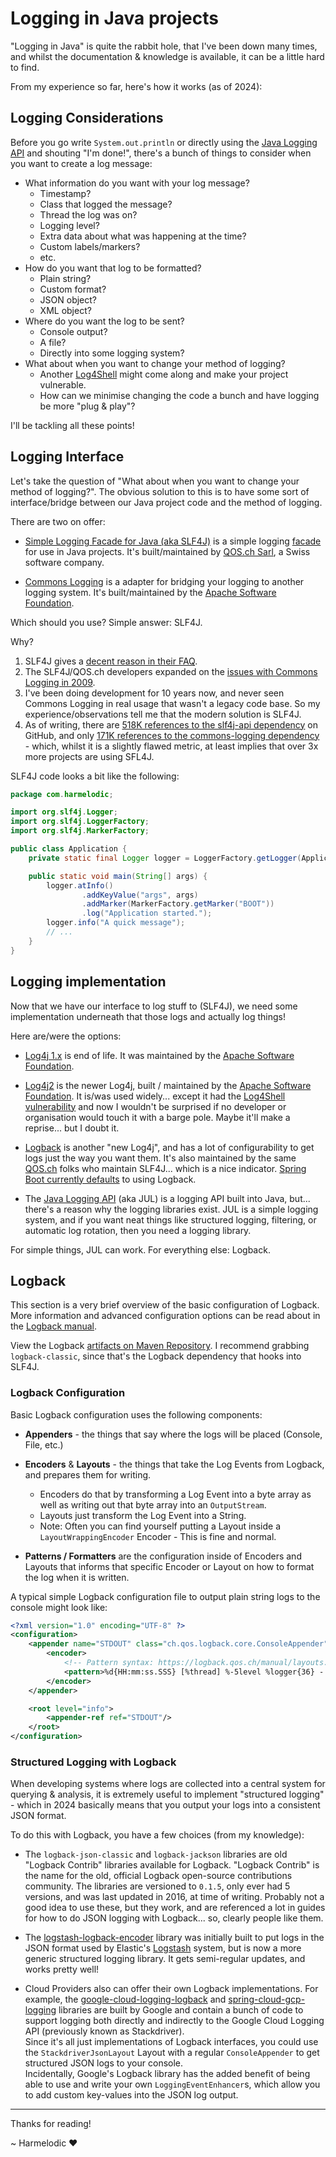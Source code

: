 # Logging in Java projects

"Logging in Java" is quite the rabbit hole, that I've been down many times, and whilst the documentation & knowledge is
available, it can be a little hard to find.

From my experience so far, here's how it works (as of 2024):

## Logging Considerations

Before you go write `System.out.println` or directly using
the [Java Logging API](https://docs.oracle.com/en/java/javase/22/docs/api/java.logging/module-summary.html) and
shouting "I'm done!", there's a bunch of things to consider when you want to create a log message:

- What information do you want with your log message?
	- Timestamp?
	- Class that logged the message?
	- Thread the log was on?
	- Logging level?
	- Extra data about what was happening at the time?
	- Custom labels/markers?
	- etc.
- How do you want that log to be formatted?
	- Plain string?
	- Custom format?
	- JSON object?
	- XML object?
- Where do you want the log to be sent?
	- Console output?
	- A file?
	- Directly into some logging system?
- What about when you want to change your method of logging?
	- Another [Log4Shell](https://en.wikipedia.org/wiki/Log4Shell) might come along and make your project vulnerable.
	- How can we minimise changing the code a bunch and have logging be more "plug & play"?

I'll be tackling all these points!

## Logging Interface

Let's take the question of "What about when you want to change your method of logging?". The obvious solution to this is
to have some sort of interface/bridge between our Java project code and the method of logging.

There are two on offer:

- [Simple Logging Facade for Java (aka SLF4J)](https://www.slf4j.org) is a simple
  logging [facade](https://en.wikipedia.org/wiki/Facade_pattern) for use in Java projects. It's built/maintained
  by [QOS.ch Sarl](https://qos.ch), a Swiss software company.

- [Commons Logging](https://commons.apache.org/proper/commons-logging) is a adapter for bridging your logging to another
  logging system. It's built/maintained by the [Apache Software Foundation](https://apache.org).

Which should you use? Simple answer: SLF4J.

Why?

1. SLF4J gives a [decent reason in their FAQ](https://www.slf4j.org/faq.html#why_new_project).
2. The SLF4J/QOS.ch developers expanded on
   the [issues with Commons Logging in 2009](https://articles.qos.ch/thinkAgain.html).
3. I've been doing development for 10 years now, and never seen Commons Logging in real usage that wasn't a legacy code
   base. So my experience/observations tell me that the modern solution is SLF4J.
4. As of writing, there
   are [518K references to the slf4j-api dependency](https://github.com/search?q=%3CartifactId%3Eslf4j-api%3C%2FartifactId%3E&type=code)
   on GitHub, and
   only [171K references to the commons-logging dependency](https://github.com/search?q=%3CartifactId%3Ecommons-logging%3C%2FartifactId%3E&type=code) -
   which, whilst it is a slightly flawed metric, at least implies that over 3x more projects are using SFL4J.

SLF4J code looks a bit like the following:

```java
package com.harmelodic;

import org.slf4j.Logger;
import org.slf4j.LoggerFactory;
import org.slf4j.MarkerFactory;

public class Application {
    private static final Logger logger = LoggerFactory.getLogger(Application.class);

    public static void main(String[] args) {
        logger.atInfo()
                .addKeyValue("args", args)
                .addMarker(MarkerFactory.getMarker("BOOT"))
                .log("Application started.");
        logger.info("A quick message");
        // ...
    }
}
```

## Logging implementation

Now that we have our interface to log stuff to (SLF4J), we need some implementation underneath that those logs and
actually log things!

Here are/were the options:

- [Log4j 1.x](https://logging.apache.org/log4j/1.x) is end of life. It was maintained by
  the [Apache Software Foundation](https://apache.org).

- [Log4j2](https://logging.apache.org/log4j/2.x) is the newer Log4j, built / maintained by
  the [Apache Software Foundation](https://apache.org). It is/was used widely... except it had
  the [Log4Shell vulnerability](https://en.wikipedia.org/wiki/Log4Shell) and now I wouldn't be surprised if no developer
  or organisation would touch it with a barge pole. Maybe it'll make a reprise... but I doubt it.

- [Logback](https://logback.qos.ch) is another "new Log4j", and has a lot of configurability to get logs just the way
  you want them. It's also maintained by the same [QOS.ch](https://qos.ch) folks who maintain SLF4J... which is a nice
  indicator. [Spring Boot currently defaults](https://docs.spring.io/spring-boot/reference/features/logging.html) to
  using Logback.

- The [Java Logging API](https://docs.oracle.com/en/java/javase/22/docs/api/java.logging/module-summary.html) (aka JUL)
  is a logging API built into Java, but... there's a reason why the logging libraries exist. JUL is a simple logging
  system, and if you want neat things like structured logging, filtering, or automatic log rotation, then you need a
  logging library.

For simple things, JUL can work. For everything else: Logback.

## Logback

This section is a very brief overview of the basic configuration of Logback. More information and advanced configuration
options can be read about in the [Logback manual](https://logback.qos.ch/manual/index.html).

View the Logback [artifacts on Maven Repository](https://mvnrepository.com/artifact/ch.qos.logback). I recommend
grabbing `logback-classic`, since that's the Logback dependency that hooks into SLF4J.

### Logback Configuration

Basic Logback configuration uses the following components:

- __Appenders__ - the things that say where the logs will be placed (Console, File, etc.)

- __Encoders__ & __Layouts__ - the things that take the Log Events from Logback, and prepares them for writing.
	- Encoders do that by transforming a Log Event into a byte array as well as writing out that byte array into an
	  `OutputStream`.
	- Layouts just transform the Log Event into a String.
	- Note: Often you can find yourself putting a Layout inside a `LayoutWrappingEncoder` Encoder - This is fine and
	  normal.

- __Patterns / Formatters__ are the configuration inside of Encoders and Layouts that informs that specific Encoder or
  Layout on how to format the log when it is written.

A typical simple Logback configuration file to output plain string logs to the console might look like:

```xml
<?xml version="1.0" encoding="UTF-8" ?>
<configuration>
    <appender name="STDOUT" class="ch.qos.logback.core.ConsoleAppender">
        <encoder>
            <!-- Pattern syntax: https://logback.qos.ch/manual/layouts.html#conversionWord -->
            <pattern>%d{HH:mm:ss.SSS} [%thread] %-5level %logger{36} - %msg %kvp%n</pattern>
        </encoder>
    </appender>

    <root level="info">
        <appender-ref ref="STDOUT"/>
    </root>
</configuration>
```

### Structured Logging with Logback

When developing systems where logs are collected into a central system for querying & analysis, it is extremely useful
to implement "structured logging" - which in 2024 basically means that you output your logs into a consistent JSON
format.

To do this with Logback, you have a few choices (from my knowledge):

- The `logback-json-classic` and `logback-jackson` libraries are old "Logback Contrib" libraries available for
  Logback. "Logback Contrib" is the name for the old, official Logback open-source contributions community. The
  libraries are versioned to `0.1.5`, only ever had 5 versions, and was last updated in 2016, at time of writing.
  Probably not a good idea to use these, but they work, and are referenced a lot in guides for how to do JSON logging
  with Logback... so, clearly people like them.

- The [logstash-logback-encoder](https://github.com/logfellow/logstash-logback-encoder) library was initially built to
  put logs in the JSON format used by Elastic's [Logstash](https://www.elastic.co/guide/en/logstash/current/index.html)
  system, but is now a more generic structured logging library. It gets semi-regular updates, and works pretty well!

- Cloud Providers also can offer their own Logback implementations. For example,
  the [google-cloud-logging-logback](https://github.com/googleapis/java-logging-logback)
  and [spring-cloud-gcp-logging](https://github.com/GoogleCloudPlatform/spring-cloud-gcp/tree/main/spring-cloud-gcp-logging)
  libraries are built by Google and contain a bunch of code to support logging both directly and indirectly to the
  Google Cloud Logging API (previously known as Stackdriver).  
  Since it's all just implementations of Logback interfaces, you could use the `StackdriverJsonLayout` Layout with a
  regular `ConsoleAppender` to get structured JSON logs to your console.  
  Incidentally, Google's Logback library has the added benefit of being able to use and write your own
  `LoggingEventEnhancer`s, which allow you to add custom key-values into the JSON log output.

---

Thanks for reading!

~ Harmelodic ❤️
